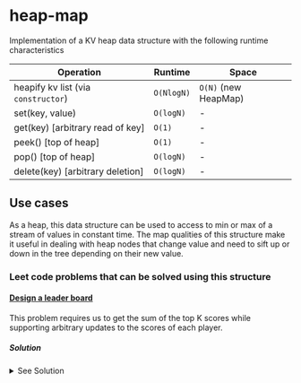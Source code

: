 # heap-map

Implementation of a KV heap data structure with the following  runtime characteristics

| Operation | Runtime | Space |
|-----------|---------|-------|
| heapify kv list (via `constructor`) | `O(NlogN)` | `O(N)` (new HeapMap) |
| set(key, value) | `O(logN)` | - |
| get(key) [arbitrary read of key] | `O(1)` | - |
| peek() [top of heap] | `O(1)` | - |
| pop() [top of heap] | `O(logN)` | - |
| delete(key) [arbitrary deletion] | `O(logN)` | - |

## Use cases

As a heap, this data structure can be used to access to min or max of a stream of values in constant time. The map qualities of this structure make it useful in dealing with heap nodes that change value and need to sift up or down in the tree depending on their new value.

### Leet code problems that can be solved using this structure

#### [Design a leader board](https://leetcode.com/problems/design-a-leaderboard/description/)

This problem requires us to get the sum of the top K scores while supporting arbitrary updates to the scores of each player.

##### Solution 
<details>
<summary>See Solution</summary>

```js

var Leaderboard = function() {
    this.scores = new HeapMap(([_, scoreA], [_2, scoreB]) => scoreB - scoreA)
};

Leaderboard.prototype.addScore = function(playerId, score) {
    const currentScore = this.scores.get(playerId) || 0;
    this.scores.set(playerId, currentScore + score)
};

Leaderboard.prototype.top = function(K) {
    let sum = 0;
    
    for (let i = 0; i < K; i++) {
        const score = this.scores.pop()[1]
        sum += score;
    }

    
    for (const [player, score] of top) {
        this.scores.set(player, score)
    }

    return sum;
};

Leaderboard.prototype.reset = function(playerId) {
    this.scores.delete(playerId)
};
```

##### Runtime

| method | time | space |
|--------|------|-------|
| `addScore(_, _)` | `O(logN)` | - |
| `reset(_)` | `O(logN)` | - |
| `top(K)` | `O(KlogN)` | - |

</details>

